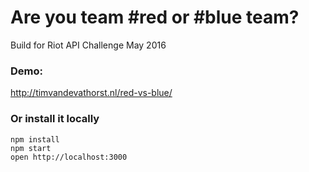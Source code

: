 Are you team #red or #blue team?
=====================

Build for Riot API Challenge May 2016

### Demo:

http://timvandevathorst.nl/red-vs-blue/

### Or install it locally

```
npm install
npm start
open http://localhost:3000
```
